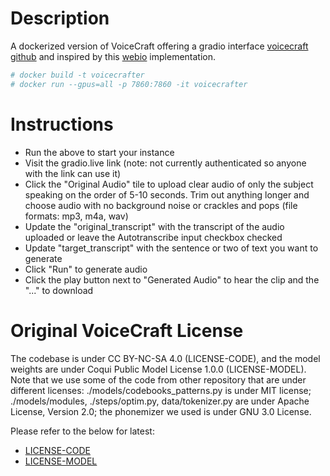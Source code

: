 # Description
A dockerized version of VoiceCraft offering a gradio interface [voicecraft github](https://github.com/jasonppy/VoiceCraft/) and inspired by this [webio](https://github.com/Pathos14489/VoiceCraft/blob/master/webio.py) implementation.
```sh
# docker build -t voicecrafter
# docker run --gpus=all -p 7860:7860 -it voicecrafter
```

# Instructions
- Run the above to start your instance
- Visit the gradio.live link (note: not currently authenticated so anyone with the link can use it)
- Click the "Original Audio" tile to upload clear audio of only the subject speaking on the order of 5-10 seconds. Trim out anything longer and choose audio with no background noise or crackles and pops (file formats: mp3, m4a, wav)
- Update the "original_transcript" with the transcript of the audio uploaded or leave the Autotranscribe input checkbox checked
- Update "target_transcript" with the sentence or two of text you want to generate
- Click "Run" to generate audio
- Click the play button next to "Generated Audio" to hear the clip and the "..." to download

# Original VoiceCraft License
The codebase is under CC BY-NC-SA 4.0 (LICENSE-CODE), and the model weights are under Coqui Public Model License 1.0.0 (LICENSE-MODEL). Note that we use some of the code from other repository that are under different licenses: ./models/codebooks_patterns.py is under MIT license; ./models/modules, ./steps/optim.py, data/tokenizer.py are under Apache License, Version 2.0; the phonemizer we used is under GNU 3.0 License.

Please refer to the below for latest:
- [LICENSE-CODE](https://github.com/jasonppy/VoiceCraft/blob/master/LICENSE-CODE)
- [LICENSE-MODEL](https://github.com/jasonppy/VoiceCraft/blob/master/LICENSE-MODEL)
